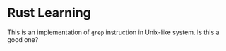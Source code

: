 # Rust Learning
This is an implementation of `grep` instruction in Unix-like system.
Is this a good one?